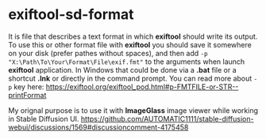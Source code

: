 # exiftool-sd-format

It is file that describes a text format in which **exiftool** should write its output.
To use this or other format file with **exiftool** you should save it somewhere on your disk (prefer pathes without spaces), and then add `-p "X:\Path\To\Your\Format\File\exif.fmt"` to the arguments when launch **exiftool** application. In Windows that could be done via a **.bat** file or a shortcut **.lnk** or directly in the command prompt.
You can read more about `-p` key here: https://exiftool.org/exiftool_pod.html#p-FMTFILE-or-STR--printFormat

My orignal purpose is to use it with **ImageGlass** image viewer while working in Stable Diffusion UI.
https://github.com/AUTOMATIC1111/stable-diffusion-webui/discussions/1569#discussioncomment-4175458
